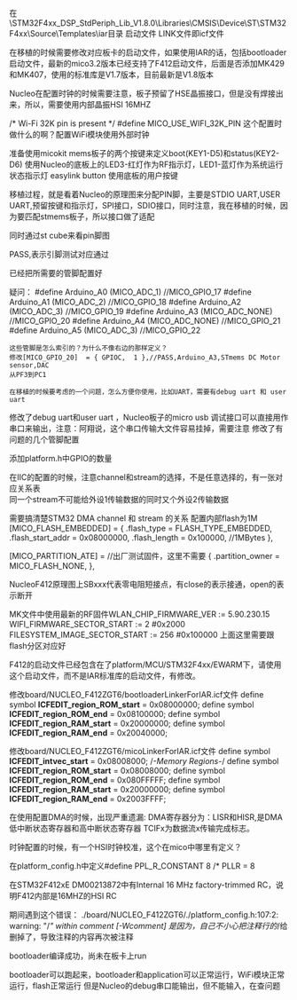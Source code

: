在\STM32F4xx_DSP_StdPeriph_Lib_V1.8.0\Libraries\CMSIS\Device\ST\STM32F4xx\Source\Templates\iar目录
启动文件
LINK文件即icf文件

在移植的时候需要修改对应板卡的启动文件，如果使用IAR的话，包括bootloader启动文件，最新的mico3.2版本已经支持了F412启动文件，后面是否添加MK429和MK407，使用的标准库是V1.7版本，目前最新是V1.8版本


Nucleo在配置时钟的时候需要注意，板子预留了HSE晶振接口，但是没有焊接出来，所以，需要使用内部晶振HSI 16MHZ

/*  Wi-Fi 32K pin is present */
#define MICO_USE_WIFI_32K_PIN
这个配置时做什么的啊？配置WiFi模块使用外部时钟

准备使用micokit mems板子的两个按键来定义boot(KEY1-D5)和status(KEY2-D6)
使用Nucleo的底板上的LED3-红灯作为RF指示灯，LED1-蓝灯作为系统运行状态指示灯
easylink button 使用底板的用户按键

移植过程，就是看着Nucleo的原理图来分配PIN脚，主要是STDIO UART,USER UART,预留按键和指示灯，SPI接口，SDIO接口，同时注意，我在移植的时候，因为要匹配stmems板子，所以接口做了适配

同时通过st cube来看pin脚图

PASS,表示引脚测试对应通过

已经把所需要的管脚配置好

疑问：
	#define Arduino_A0          (MICO_ADC_1)    //MICO_GPIO_17
	#define Arduino_A1          (MICO_ADC_2)    //MICO_GPIO_18
	#define Arduino_A2          (MICO_ADC_3)    //MICO_GPIO_19
	#define Arduino_A3          (MICO_ADC_NONE) //MICO_GPIO_20
	#define Arduino_A4          (MICO_ADC_NONE) //MICO_GPIO_21
	#define Arduino_A5          (MICO_ADC_3)    //MICO_GPIO_22

	这些管脚是怎么索引的？为什么不像右边的那样定义？
	修改[MICO_GPIO_20]  = { GPIOC,  1 },//PASS,Arduino_A3,STmems DC Motor sensor,DAC
	从PF3到PC1

	在移植的时候要考虑的一个问题，怎么方便你使用，比如UART，需要有debug uart 和 user uart

修改了debug uart和user uart ，Nucleo板子的micro usb 调试接口可以直接用作串口来输出，注意：阿翔说，这个串口传输大文件容易挂掉，需要注意
修改了有问题的几个管脚配置

添加platform.h中GPIO的数量

在IIC的配置的时候，注意channel和stream的选择，不是任意选择的，有一张对应关系表\
同一个stream不可能给外设1传输数据的同时又个外设2传输数据

需要搞清楚STM32 DMA channel 和 stream 的关系
配置内部flash为1M
  [MICO_FLASH_EMBEDDED] =
  {
    .flash_type                   = FLASH_TYPE_EMBEDDED,
    .flash_start_addr             = 0x08000000,
    .flash_length                 = 0x100000,   //1MBytes
  },

  [MICO_PARTITION_ATE] =      //出厂测试固件，这里不需要
  {
    .partition_owner           = MICO_FLASH_NONE,
  },

  NucleoF412原理图上SBxxx代表零电阻短接点，有close的表示接通，open的表示断开

  MK文件中使用最新的RF固件WLAN_CHIP_FIRMWARE_VER  := 5.90.230.15
  WIFI_FIRMWARE_SECTOR_START    := 2      #0x2000
FILESYSTEM_IMAGE_SECTOR_START := 256    #0x100000
上面这里需要跟flash分区对应好


F412的启动文件已经包含在了platform/MCU/STM32F4xx/EWARM下，请使用这个启动文件，而不是IAR标准库的启动文件，有修改。

修改board/NUCLEO_F412ZGT6/bootloaderLinkerForIAR.icf文件
	define symbol __ICFEDIT_region_ROM_start__ = 0x08000000;
	define symbol __ICFEDIT_region_ROM_end__   = 0x08100000;
	define symbol __ICFEDIT_region_RAM_start__ = 0x20000000;
	define symbol __ICFEDIT_region_RAM_end__   = 0x20040000;

修改board/NUCLEO_F412ZGT6/micoLinkerForIAR.icf文件
	define symbol __ICFEDIT_intvec_start__ = 0x08008000;
	/*-Memory Regions-*/
	define symbol __ICFEDIT_region_ROM_start__ = 0x08008000;
	define symbol __ICFEDIT_region_ROM_end__   = 0x080FFFFF;
	define symbol __ICFEDIT_region_RAM_start__ = 0x20000000;
	define symbol __ICFEDIT_region_RAM_end__   = 0x2003FFFF;

在使用配置DMA的时候，出现严重遗漏:
	DMA寄存器分为：LISR和HISR,是DMA低中断状态寄存器和高中断状态寄存器
	TCIFx为数据流x传输完成标志。

时钟配置的时候，有一个HSI时钟校准，这个在mico中哪里有定义？

在platform_config.h中定义#define PPL_R_CONSTANT  8  /* PLLR = 8

在STM32F412xE DM00213872中有Internal 16 MHz factory-trimmed RC，说明F412内部是16MHZ的HSI RC

期间遇到这个错误：
	./board/NUCLEO_F412ZGT6/./platform_config.h:107:2: warning: "/*" within comment [-Wcomment]
	是因为，自己不小心把注释行的*/给删掉了，导致注释的内容再次被注释

bootloader编译成功，尚未在板卡上run

bootloader可以跑起来，bootloader和application可以正常运行，WiFi模块正常运行，flash正常运行
但是Nucleo的debug串口能输出，但不能输入，在查问题